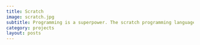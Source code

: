 ```yaml
---
title: Scratch
image: scratch.jpg
subtitle: Programming is a superpower. The scratch programming language introduces programming concepts to young people in a fun and interactive way.
category: projects
layout: posts
---
```

